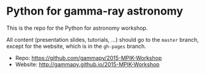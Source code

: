 # Python for gamma-ray astronomy

This is the repo for the Python for astronomy workshop.

All content (presentation slides, tutorials, ...) should go to the `master` branch,
except for the website, which is in the `gh-pages` branch.

* Repo: https://github.com/gammapy/2015-MPIK-Workshop
* Website: http://gammapy.github.io/2015-MPIK-Workshop
